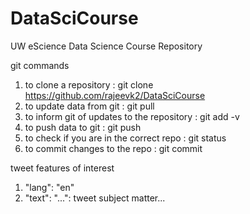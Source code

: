 DataSciCourse
=============

UW eScience Data Science Course Repository 

git commands
1. to clone a repository			: git clone https://github.com/rajeevk2/DataSciCourse
2. to update data from git			: git pull
3. to inform git of updates to the repository   : git add -v
4. to push data to git				: git push
5. to check if you are in the correct repo	: git status
6. to commit changes to the repo		: git commit

tweet features of interest
1. "lang": "en"
2. "text": "...": tweet subject matter...